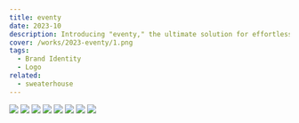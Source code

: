 ```yaml
---
title: eventy
date: 2023-10
description: Introducing "eventy," the ultimate solution for effortless offline event planning. Streamlining every detail from venue selection to guest management, "eventy" transforms event coordination into a hassle-free experience. Whether you're planning a corporate gathering or an intimate soirée, "eventy" is your trusted partner in orchestrating memorable moments with ease. Simplify, organize, and celebrate with "eventy."
cover: /works/2023-eventy/1.png
tags:
  - Brand Identity
  - Logo
related:
  - sweaterhouse
---
```


![](/works/2023-eventy/1.png)
![](/works/2023-eventy/2.png)
![](/works/2023-eventy/3.png)
![](/works/2023-eventy/4.png)
![](/works/2023-eventy/5.png)
![](/works/2023-eventy/6.png)
![](/works/2023-eventy/7.png)
![](/works/2023-eventy/8.png)
